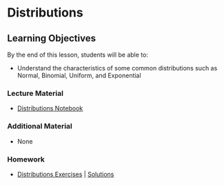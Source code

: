 # Distributions

## Learning Objectives
By the end of this lesson, students will be able to:
- Understand the characteristics of some common distributions such as Normal, Binomial, Uniform, and Exponential

### Lecture Material
- [Distributions Notebook](distributions.ipynb)

### Additional Material
- None

### Homework
- [Distributions Exercises](homework/distributions_excercises.ipynb) | [Solutions](homework/distributions_excercises%20(solutions).ipynb)  
